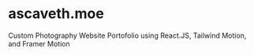 # ascaveth.moe
Custom Photography Website Portofolio using React.JS, Tailwind Motion, and Framer Motion
